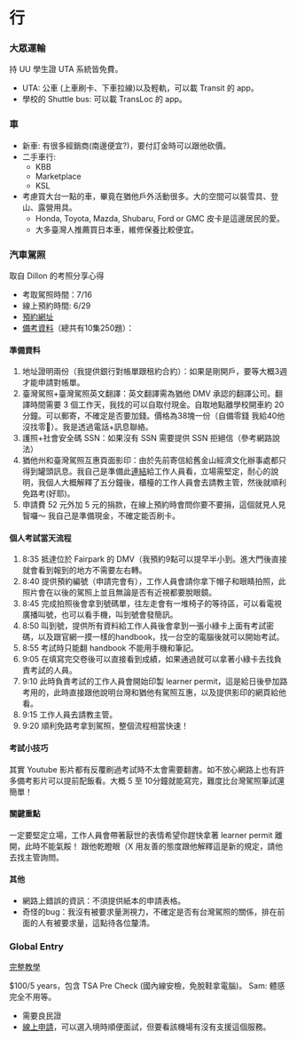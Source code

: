 # 行

### 大眾運輸

持 UU 學生證 UTA 系統皆免費。

- UTA: 公車 (上車刷卡、下車拉線)以及輕軌，可以載 Transit 的 app。
- 學校的 Shuttle bus: 可以載 TransLoc 的 app。

### 車

- 新車: 有很多經銷商(南邊便宜?)，要付訂金時可以跟他砍價。
- 二手車行:
  - KBB
  - Marketplace
  - KSL
- 考慮買大台一點的車，畢竟在猶他戶外活動很多。大的空間可以裝雪具、登山、露營用具。
  - Honda, Toyota, Mazda, Shubaru, Ford or GMC 皮卡是這邊居民的愛。
  - 大多臺灣人推薦買日本車，維修保養比較便宜。

### 汽車駕照

取自 Dillon 的考照分享心得

- 考取駕照時間：7/16
- 線上預約時間: 6/29
- [預約網址](https://dldapply.ps.utah.gov/?appt=original)
- [備考資料](https://youtu.be/ddpddLT20AA?si=FTgqJOlT4oGmqiSC)（總共有10集250題）：

#### 準備資料

1. 地址證明兩份（我提供銀行對帳單跟租約合約）：如果是剛開戶，要等大概3週才能申請對帳單。
1. 臺灣駕照+臺灣駕照英文翻譯：英文翻譯需為猶他 DMV 承認的翻譯公司。翻譯時間需要 3 個工作天，我找的可以自取付現金。自取地點離學校開車約 20 分鐘。可以郵寄，不確定是否要加錢。價格為38塊一份（自備零錢 我給40他沒找零🫠）。我是透過電話+訊息聯絡。
1. 護照+社會安全碼 SSN：如果沒有 SSN 需要提供 SSN 拒絕信（參考網路說法）
1. 猶他州和臺灣駕照互惠頁面影印：由於先前寄信給舊金山經濟文化辦事處都只得到罐頭訊息。我自己是準備此[連結](https://dld.utah.gov/foreign-license-reciprocity/)給工作人員看，立場需堅定，耐心的說明，我個人大概解釋了五分鐘後，櫃檯的工作人員會去請教主管，然後就順利免路考(好耶)。
1. 申請費 52 元外加 5 元的捐款，在線上預約時會問你要不要捐，這個就見人見智囉～ 我自己是準備現金，不確定能否刷卡。

#### 個人考試當天流程

1. 8:35 抵達位於 Fairpark 的 DMV（我預約9點可以提早半小到。進大門後直接就會看到報到的地方不需要左右轉。
1. 8:40 提供預約編號（申請完會有），工作人員會請你拿下帽子和眼睛拍照，此照片會在以後的駕照上並且無論是否有近視都要脫眼鏡。
1. 8:45 完成拍照後會拿到號碼單，往左走會有一堆椅子的等待區，可以看電視廣播叫號，也可以看手機，叫到號會發簡訊。
1. 8:50 叫到號，提供所有資料給工作人員後會拿到一張小綠卡上面有考試密碼，以及跟官網一摸一樣的handbook，找一台空的電腦後就可以開始考試。
1. 8:55 考試時只能翻 handbook 不能用手機和筆記。
1. 9:05 在填寫完交卷後可以直接看到成績，如果通過就可以拿著小綠卡去找負責考試的人員。
1. 9:10 此時負責考試的工作人員會開始印製 learner permit，這是給日後參加路考用的，此時直接跟他說明台灣和猶他有駕照互惠，以及提供影印的網頁給他看。
1. 9:15 工作人員去請教主管。
1. 9:20 順利免路考拿到駕照，整個流程相當快速！

#### 考試小技巧
其實 Youtube 影片都有反覆刷過考試時不太會需要翻書。如不放心網路上也有許多備考影片可以提前配飯看。大概 5 至 10分鐘就能寫完，難度比台灣駕照筆試還簡單！

#### 關鍵重點
一定要堅定立場，工作人員會帶著厭世的表情希望你趕快拿著 learner permit 離開，此時不能氣餒！ 跟他乾瞪眼（X
用友善的態度跟他解釋這是新的規定，請他去找主管詢問。

#### 其他

- 網路上錯誤的資訊：不須提供紙本的申請表格。
- 奇怪的bug：我沒有被要求量測視力，不確定是否有台灣駕照的關係，排在前面的人有被要求量，這點待各位釐清。

### Global Entry

[完整教學](https://holyisland.blog/global-entry-and-tsa-precheck/)

$100/5 years，包含 TSA Pre Check (國內線安檢，免脫鞋拿電腦)。
Sam: 體感完全不用等。

- 需要良民證
- [線上申請](https://ttp.cbp.dhs.gov/)，可以選入境時順便面試，但要看該機場有沒有支援這個服務。

